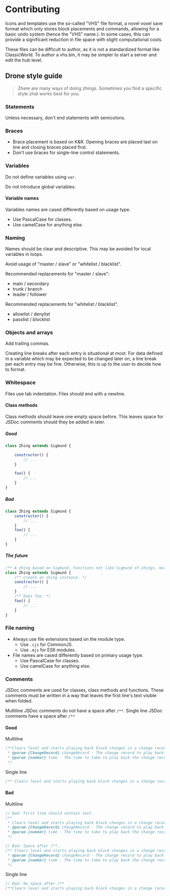 # Contributing

Icons and templates use the so-called "VHS" file format, a novel voxel save format which only stores block placements and commands, allowing for a basic undo system (hence the "VHS" name.). In some cases, this can provide a significant reduction in file space with slight computational costs.

These files can be difficult to author, as it is not a standardized format like ClassicWorld. To author a vhs.bin, it may be simpler to start a server and edit the hub level.

## Drone style guide

> Zhere are many ways of doing zhings. Sometimes you find a specific style zhat works best for you.

### Statements

Unless necessary, don't end statements with semicolons.

### Braces

- Brace placement is based on K&R. Opening braces are placed last on line and closing braces placed first.
- Don't use braces for single-line control statements.

### Variables

Do not define variables using `var`.

Do not introduce global variables.

#### Variable names

Variables names are cased differently based on usage type.
- Use PascalCase for classes.
- Use camelCase for anything else.

### Naming

Names should be clear and descriptive. This may be avoided for local variables in loops.

Avoid usage of "master / slave" or "whitelist / blacklist".

Recommended replacements for "master / slave":

- main / secondary
- trunk / branch
- leader / follower

Recommended replacements for "whitelist / blacklist".

- allowlist / denylist
- passlist / blocklist

### Objects and arrays

Add trailing commas.

Creating line breaks after each entry is situational at most. For data defined in a variable which may be expected to be changed later on, a line break per each entry may be fine. Otherwise, this is up to the user to decide how to format.

### Whitespace

Files use tab indentation. Files should end with a newline.

#### Class methods

Class methods should leave one empty space before. This leaves space for JSDoc comments should they be added in later.

##### Good

```js
class Zhing extends Sigmund {

	constructor() {
		// ...
	}

	foo() {
		// ...
	}
}
```

##### Bad

```js
class Zhing extends Sigmund {
	constructor() {
		// ...
	}
	foo() {
		// ...
	}
}
```

##### The future

```js
/** A zhing based on Sigmund. Functions not like Sigmund of-zhings, but more like a zhing of-zhings. */
class Zhing extends Sigmund {
	/** Create an zhing instance. */
	constructor() {
		// ...
	}
	/** Does foo. */
	foo() {
		// ...
	}
}
```

### File naming

- Always use file extensions based on the module type.
  - Use `.cjs` for CommonJS.
  - Use `.mjs` for ES6 modules.
- File names are cased differently based on primary usage type.
  - Use PascalCase for classes.
  - Use camelCase for anything else.

### Comments

JSDoc comments are used for classes, class methods and functions. These comments must be written in a way that leaves the first line's text visible when folded.

Multiline JSDoc comments do not have a space after `/**`. Single line JSDoc comments have a space after `/**`

#### Good

Multiline

```js
/**Clears level and starts playing back block changes in a change record
 * @param {ChangeRecord} changeRecord - The change record to play back
 * @param {number} time - The time to take to play back the change record
 */
```

Single line

```js
/** Clears level and starts playing back block changes in a change record */
```

#### Bad

Multiline

```js
// Bad: First line should contain text.
/**
 * Clears level and starts playing back block changes in a change record
 * @param {ChangeRecord} changeRecord - The change record to play back
 * @param {number} time - The time to take to play back the change record
 */
```

```js
// Bad: Space after /**. 
/** Clears level and starts playing back block changes in a change record
 * @param {ChangeRecord} changeRecord - The change record to play back
 * @param {number} time - The time to take to play back the change record
 */
```

Single line

```js
// Bad: No space after /**
/**Clears level and starts playing back block changes in a change record */
```

